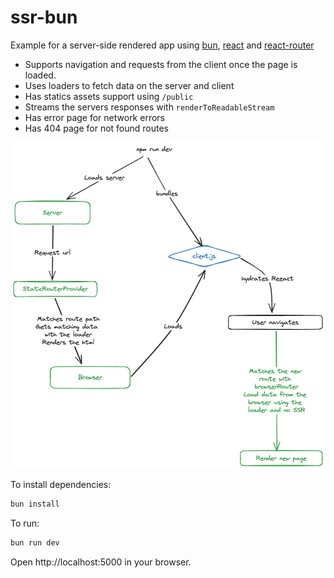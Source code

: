 # ssr-bun

Example for a server-side rendered app using [bun](https://bun.sh/), [react](https://react.dev/) and [react-router](https://reactrouter.com/)

- Supports navigation and requests from the client once the page is loaded.
- Uses loaders to fetch data on the server and client
- Has statics assets support using `/public`
- Streams the servers responses with `renderToReadableStream`
- Has error page for network errors
- Has 404 page for not found routes

![Diagram showcasing how it works](./flow.excalidraw.png)

To install dependencies:

```bash
bun install

```

To run:

```bash
bun run dev
```

Open http://localhost:5000 in your browser.
